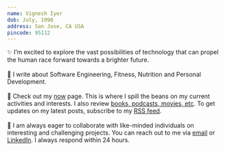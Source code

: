 ```yaml
---
name: Vignesh Iyer
dob: July, 1998
address: San Jose, CA USA
pincode: 95112
---
```


✨ I’m excited to explore the vast possibilities of technology that can propel the human race forward towards a brighter future.
<br>
<br>
🚀 I write about Software Engineering, Fitness, Nutrition and Personal Development.
<br>
<br>
👀 Check out my [now](/now) page. This is where I spill the beans on my current activities and interests. I also review [books, podcasts, movies, etc](/reviews). To get updates on my latest posts, subscribe to my [RSS feed](https://vgnshiyer.dev/feed.xml).
<br>
<br>
🤝 I am always eager to collaborate with like-minded individuals on interesting and challenging projects. You can reach out to me via [email](mailto:vgnshiyer@asu.edu) or [LinkedIn](https://www.linkedin.com/in/vgnshiyer/). I always respond within 24 hours.
